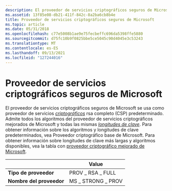 ```yaml
---
description: El proveedor de servicios criptográficos seguros de Microsoft se usa como proveedor de servicios criptográficos rsa completo (CSP) predeterminado.
ms.assetid: 13f85e08-db21-411f-842c-8a2ba6cb8b4e
title: Proveedor de servicios criptográficos seguros de Microsoft
ms.topic: article
ms.date: 05/31/2018
ms.openlocfilehash: c77e5008b1ae9e75fecbeffc696da5398ffe5880
ms.sourcegitcommit: d75fc10b9f0825bbe5ce5045c90d4045e3c53243
ms.translationtype: MT
ms.contentlocale: es-ES
ms.lasthandoff: 09/13/2021
ms.locfileid: "127244016"
---
```

# <a name="microsoft-strong-cryptographic-provider"></a>Proveedor de servicios criptográficos seguros de Microsoft

El proveedor de servicios criptográficos seguros de Microsoft se usa como proveedor de servicios [*criptográficos*](../secgloss/c-gly.md) rsa completo (CSP) predeterminado. Admite todos los algoritmos del proveedor de servicios criptográficos mejorados de Microsoft y todas las mismas [*longitudes de clave*](../secgloss/k-gly.md). Para obtener información sobre los algoritmos y longitudes de clave predeterminados, vea Proveedor criptográfico base de Microsoft. Para obtener información sobre longitudes de clave más largas y algoritmos disponibles, vea la tabla con [proveedor criptográfico mejorado de Microsoft](microsoft-enhanced-cryptographic-provider.md).



|                   | Value             |
|-------------------|-------------------|
| **Tipo de proveedor** | PROV \_ RSA \_ FULL   |
| **Nombre del proveedor** | MS \_ STRONG \_ PROV  |



 

 

 
